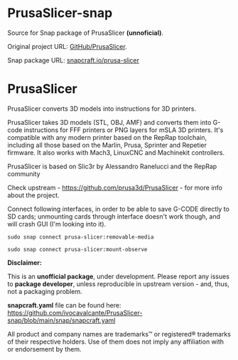 # PrusaSlicer-snap

Source for Snap package of PrusaSlicer **(unnoficial)**.

Original project URL: [GitHub/PrusaSlicer](https://github.com/prusa3d/PrusaSlicer).

Snap package URL: [snapcraft.io/prusa-slicer](https://snapcraft.io/prusa-slicer)

# PrusaSlicer

PrusaSlicer converts 3D models into instructions for 3D printers.

PrusaSlicer takes 3D models (STL, OBJ, AMF) and converts them into G-code instructions
for FFF printers or PNG layers for mSLA 3D printers. It's compatible with any modern printer
based on the RepRap toolchain, including all those based on the Marlin, Prusa, Sprinter and
Repetier firmware. It also works with Mach3, LinuxCNC and Machinekit controllers.

PrusaSlicer is based on Slic3r by Alessandro Ranelucci and the RepRap community

Check upstream - https://github.com/prusa3d/PrusaSlicer - for more info about the project.

Connect following interfaces, in order to be able to save G-CODE directly to SD cards; unmounting cards through interface doesn't work though, and will crash GUI (I'm looking into it).

`sudo snap connect prusa-slicer:removable-media`

`sudo snap connect prusa-slicer:mount-observe`

**Disclaimer:**

This is an **unofficial package**,  under development. Please report any issues to **package developer**, unless reproducible in upstream version - and, thus, not a packaging problem.

**snapcraft.yaml** file can be found here: https://github.com/ivocavalcante/PrusaSlicer-snap/blob/main/snap/snapcraft.yaml

All product and company names are trademarks™ or registered® trademarks of their respective holders. Use of them does not imply any affiliation with or endorsement by them.

